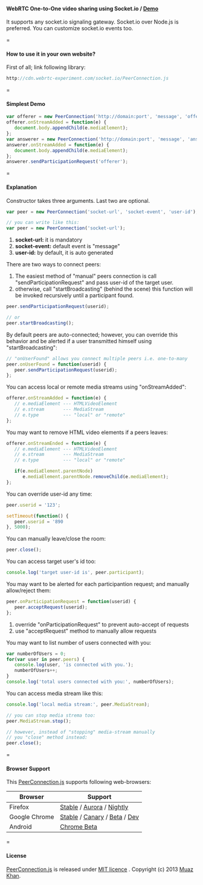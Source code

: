 #### WebRTC One-to-One video sharing using Socket.io / [Demo](https://www.webrtc-experiment.com/socket.io/)

It supports any socket.io signaling gateway. Socket.io over Node.js is preferred. You can customize socket.io events too.

=

#### How to use it in your own website?

First of all; link following library:

```javascript
http://cdn.webrtc-experiment.com/socket.io/PeerConnection.js
```

=

#### Simplest Demo

```javascript
var offerer = new PeerConnection('http://domain:port', 'message', 'offerer');
offerer.onStreamAdded = function(e) {
   document.body.appendChild(e.mediaElement);
};
var answerer = new PeerConnection('http://domain:port', 'message', 'answerer');
answerer.onStreamAdded = function(e) {
   document.body.appendChild(e.mediaElement);
};
answerer.sendParticipationRequest('offerer');
```

=

#### Explanation

Constructor takes three arguments. Last two are optional.

```javascript
var peer = new PeerConnection('socket-url', 'socket-event', 'user-id');

// you can write like this:
var peer = new PeerConnection('socket-url');
```

1. **socket-url:** it is mandatory
2. **socket-event:** default event is "message"
3. **user-id:** by default, it is auto generated

There are two ways to connect peers:

1. The easiest method of "manual" peers connection is call "sendParticipationRequest" and pass user-id of the target user.
2. otherwise, call "startBroadcasting" (behind the scene) this function will be invoked recursively until a participant found.

```javascript
peer.sendParticipationRequest(userid);

// or
peer.startBroadcasting();
```

By default peers are auto-connected; however, you can override this behavior and be alerted if a user transmitted himself using "startBroadcasting":

```javascript
// "onUserFound" allows you connect multiple peers i.e. one-to-many
peer.onUserFound = function(userid) {
   peer.sendParticipationRequest(userid);
};
```

You can access local or remote media streams using "onStreamAdded":

```javascript
offerer.onStreamAdded = function(e) {
   // e.mediaElement --- HTMLVideoElement
   // e.stream       --- MediaStream
   // e.type         --- "local" or "remote"
};
```

You may want to remove HTML video elements if a peers leaves:

```javascript
offerer.onStreamEnded = function(e) {
   // e.mediaElement --- HTMLVideoElement
   // e.stream       --- MediaStream
   // e.type         --- "local" or "remote"

   if(e.mediaElement.parentNode)
      e.mediaElement.parentNode.removeChild(e.mediaElement);
};
```

You can override user-id any time:

```javascript
peer.userid = '123';

setTimeout(function() {
   peer.userid = '890
}, 5000);
```

You can manually leave/close the room:

```javascript
peer.close();
```

You can access target user's id too:

```javascript
console.log('target user-id is', peer.participant);
```

You may want to be alerted for each participantion request; and manually allow/reject them:

```javascript
peer.onParticipationRequest = function(userid) {
   peer.acceptRequest(userid);
};
```

1. override "onParticipationRequest" to prevent auto-accept of requests
2. use "acceptRequest" method to manually allow requests

You may want to list number of users connected with you:

```javascript
var numberOfUsers = 0;
for(var user in peer.peers) {
   console.log(user, 'is connected with you.');
   numberOfUsers++;
}
console.log('total users connected with you:', numberOfUsers);
```

You can access media stream like this:

```javascript
console.log('local media stream:', peer.MediaStream);

// you can stop media strema too:
peer.MediaStream.stop();

// however, instead of "stopping" media-stream manually
// you "close" method instead:
peer.close();
```

=

#### Browser Support

This [PeerConnection.js](https://www.webrtc-experiment.com/socket.io/PeerConnection.js) supports following web-browsers:

| Browser        | Support           |
| ------------- |-------------|
| Firefox | [Stable](http://www.mozilla.org/en-US/firefox/new/) / [Aurora](http://www.mozilla.org/en-US/firefox/aurora/) / [Nightly](http://nightly.mozilla.org/) |
| Google Chrome | [Stable](https://www.google.com/intl/en_uk/chrome/browser/) / [Canary](https://www.google.com/intl/en/chrome/browser/canary.html) / [Beta](https://www.google.com/intl/en/chrome/browser/beta.html) / [Dev](https://www.google.com/intl/en/chrome/browser/index.html?extra=devchannel#eula) |
| Android | [Chrome Beta](https://play.google.com/store/apps/details?id=com.chrome.beta&hl=en) |

=

#### License

[PeerConnection.js](https://www.webrtc-experiment.com/socket.io/PeerConnection.js) is released under [MIT licence](https://www.webrtc-experiment.com/licence/) . Copyright (c) 2013 [Muaz Khan](https://plus.google.com/100325991024054712503).
